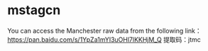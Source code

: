 # mstagcn
You can access the Manchester raw data from the following link：https://pan.baidu.com/s/1YpZa1mYI3uOHl7lKKHjM_Q 
提取码：jtmc
